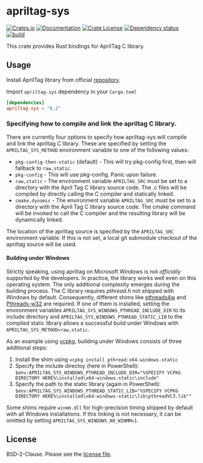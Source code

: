 # apriltag-sys

[![Crates.io](https://img.shields.io/crates/v/apriltag-sys.svg)](https://crates.io/crates/apriltag-sys)
[![Documentation](https://docs.rs/apriltag-sys/badge.svg)](https://docs.rs/apriltag-sys/)
[![Crate License](https://img.shields.io/crates/l/apriltag-sys.svg)](https://crates.io/crates/apriltag-sys)
[![Dependency status](https://deps.rs/repo/github/jerry73204/apriltag-sys/status.svg)](https://deps.rs/repo/github/jerry73204/apriltag-sys)
[![build](https://github.com/jerry73204/apriltag-sys/workflows/build/badge.svg?branch=master)](https://github.com/jerry73204/apriltag-sys/actions?query=branch%3Amaster)

This crate provides Rust bindings for AprilTag C library.

## Usage

Install AprilTag library from official [repository](https://github.com/AprilRobotics/apriltag).

Import `apriltag-sys` dependency in your `Cargo.toml`

```toml
[dependencies]
apriltag-sys = "0.2"
```

### Specifying how to compile and link the apriltag C library.

There are currently four options to specify how apriltag-sys will compile and
link the apriltag C library. These are specified by setting the
`APRILTAG_SYS_METHOD` environment variable to one of the following values:

- `pkg-config-then-static` (default) - This will try pkg-config first, then
   will fallback to `raw,static`.
- `pkg-config` - This will use pkg-config. Panic upon failure.
- `raw,static` - The environment variable `APRILTAG_SRC` must be set to a
  directory with the April Tag C library source code. The .c files will be
  compiled by directly calling the C compiler and statically linked.
- `cmake,dynamic` - The environment variable `APRILTAG_SRC` must be set to a
  directory with the April Tag C library source code. The cmake command will be
  invoked to call the C compiler and the resulting library will be dynamically
  linked.

The location of the apriltag source is specified by the `APRILTAG_SRC`
environment variable. If this is not set, a local git submodule checkout of the
apriltag source will be used.

#### Building under Windows

Strictly speaking, using apriltag on Microsoft Windows is not *officially* supported by the developers. In practice, the library works well even on this operating system. 
The only additional complexity emerges during the building process. The C library requires *pthread.h* not shipped with Windows by default.
Consequently, different shims like [pthreads4w](https://sourceforge.net/projects/pthreads4w/) and [Pthreads-w32](https://www.sourceware.org/pthreads-win32/) are required.
If one of them is installed, setting the environment variables `APRILTAG_SYS_WINDOWS_PTHREAD_INCLUDE_DIR` to its include directory and `APRILTAG_SYS_WINDOWS_PTHREAD_STATIC_LIB` to the compiled static library allows a successful build under Windows with `APRILTAG_SYS_METHOD=raw,static`.

As an example using [vcpkg](https://github.com/microsoft/vcpkg), building under Windows consists of three additional steps:
1. Install the shim using `vcpkg install pthread:x64-windows-static`
2. Specify the include directoy (here in PowerShell): `$env:APRILTAG_SYS_WINDOWS_PTHREAD_INCLUDE_DIR="%SPECIFY VCPKG DIRECTORY HERE%\installed\x64-windows-static\include"`
3. Specify the path to the static library (again in PowerShell): `$env:APRILTAG_SYS_WINDOWS_PTHREAD_STATIC_LIB="%SPECIFY VCPKG DIRECTORY HERE%\installed\x64-windows-static\lib\pthreadVC3.lib""`

Some shims require `winmm.dll` for high-precision timing shipped by default with all Windows installations. If this linking is not necessary, it can be omitted by setting `APRILTAG_SYS_WINDOWS_NO_WINMM=1`.

## License

BSD-2-Clause. Please see the [license file](LICENSE).
